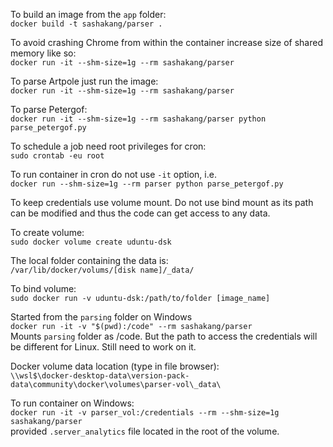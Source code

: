 To build an image from the `app` folder:  
`docker build -t sashakang/parser .`

To avoid crashing Chrome from within the container increase size of shared memory like so:  
`docker run -it --shm-size=1g --rm sashakang/parser`

To parse Artpole just run the image:  
`docker run -it --shm-size=1g --rm sashakang/parser`

To parse Petergof:  
`docker run -it --shm-size=1g --rm sashakang/parser python parse_petergof.py`

To schedule a job need root privileges for cron:  
`sudo crontab -eu root`

To run container in cron do not use `-it` option, i.e.  
`docker run --shm-size=1g --rm parser python parse_petergof.py`

To keep credentials use volume mount. Do not use bind mount as its path can be modified and thus the code can get access to any data.

To create volume:  
`sudo docker volume create uduntu-dsk`

The local folder containing the data is:  
`/var/lib/docker/volums/[disk name]/_data/`

To bind volume:  
`sudo docker run -v uduntu-dsk:/path/to/folder [image_name]`

Started from the `parsing` folder on Windows  
`docker run -it -v "$(pwd):/code" --rm sashakang/parser`  
Mounts `parsing` folder as /code. But the path to access the credentials will be different for Linux. Still need to work on it.

Docker volume data location (type in file browser):  
`\\wsl$\docker-desktop-data\version-pack-data\community\docker\volumes\parser-vol\_data\`

To run container on Windows:  
`docker run -it -v parser_vol:/credentials --rm --shm-size=1g sashakang/parser`  
provided `.server_analytics` file located in the root of the volume.